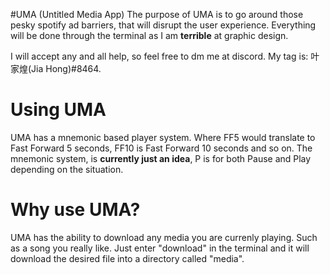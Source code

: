 #UMA (Untitled Media App)
The purpose of UMA is to go around those pesky spotify ad barriers, that will disrupt the user experience. Everything will be done through the terminal as I am __terrible__ at graphic design.

I will accept any and all help, so feel free to dm me at discord. My tag is: 叶家煌(Jia Hong)#8464.

# Using UMA
UMA has a mnemonic based player system. Where FF5 would translate to Fast Forward 5 seconds, FF10 is Fast Forward 10 seconds and so on.
The mnemonic system, is **currently just an idea**, P is for both Pause and Play depending on the situation.

# Why use UMA?
UMA has the ability to download any media you are currenly playing. Such as a song you really like. Just enter "download" in the terminal
and it will download the desired file into a directory called "media".

